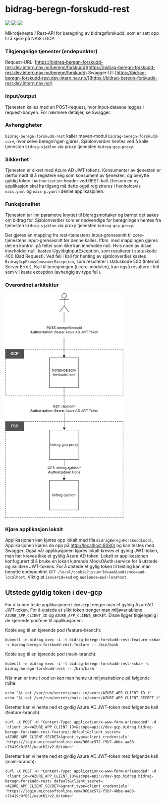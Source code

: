 # bidrag-beregn-forskudd-rest

[![](https://github.com/navikt/bidrag-beregn-forskudd-rest/actions/workflows/ci.yaml/badge.svg)](https://github.com/navikt/bidrag-beregn-forskudd-rest/actions/workflows/ci.yaml)
[![](https://github.com/navikt/bidrag-beregn-forskudd-rest/actions/workflows/pr.yaml/badge.svg)](https://github.com/navikt/bidrag-beregn-forskudd-rest/actions/workflows/pr.yaml)
[![](https://github.com/navikt/bidrag-beregn-forskudd-rest/actions/workflows/release.yaml/badge.svg)](https://github.com/navikt/bidrag-beregn-forskudd-rest/actions/workflows/release.yaml)

Mikrotjeneste / Rest-API for beregning av bidragsforskudd, som er satt opp til å kjøre på NAIS i GCP.

### Tilgjengelige tjenester (endepunkter) 
Request-URL: [https://bidrag-beregn-forskudd-rest.dev.intern.nav.no/beregn/forskudd](https://bidrag-beregn-forskudd-rest.dev.intern.nav.no/beregn/forskudd)
Swagger-UI: [https://bidrag-beregn-forskudd-rest.dev.intern.nav.no/](https://bidrag-beregn-forskudd-rest.dev.intern.nav.no/)

### Input/output
Tjenesten kalles med en POST-request, hvor input-dataene legges i request-bodyen. For nærmere detaljer, se Swagger.

### Avhengigheter
`bidrag-beregn-forskudd-rest` kaller maven-modul `bidrag-beregn-forskudd-core`, hvor selve beregningen gjøres. Sjablonverdier hentes ved å kalle tjenesten `bidrag-sjablon` via proxy tjenesten `bidrag-gcp-proxy`.

### Sikkerhet
Tjenesten er sikret med Azure AD JWT tokens. Konsumenter av tjenesten er derfor nødt til å registere seg som konsument av tjenesten, og benytte gyldig token i `Authorization` header ved REST-kall. Dersom en ny applikasjon skal ha tilgang må dette også registreres i henholdsvis `nais.yaml` og `nais-p.yaml` i denne applikasjonen.

### Funksjonalitet
Tjenesten tar inn parametre knyttet til bidragsmottaker og barnet det søkes om bidrag for. Sjablonverdier som er nødvendige for beregningen hentes fra tjenesten `bidrag-sjablon` via proxy tjenesten `bidrag-gcp-proxy`.

Det gjøres en mapping fra rest-tjenestens input-grensesnitt til core-tjenestens input-grensesnitt før denne kalles. Ifbm. med mappingen gjøres det en kontroll på felter som ikke kan inneholde null. Hvis noen av disse inneholder null, kastes UgyldigInputException, som resulterer i statuskode 400 (Bad Request). Ved feil i kall for henting av sjablonverdier kastes `BidragGcpProxyConsumerException`, som resulterer i statuskode 500 (Internal Server Error). Kall til beregningen (i core-modulen), kan også resultere i feil som vil kaste exception (avhengig av type feil).

### Overordnet arkitektur

![Overordnet arkitektur](./img/beregn-forskudd.drawio.png)

### Kjøre applikasjon lokalt
Applikasjonen kan kjøres opp lokalt med fila `BidragBeregnForskuddLocal`. Applikasjonen kjøres da opp på [http://localhost:8080/](http://localhost:8080/) og kan testes med Swagger. Også når applikasjonen kjøres lokalt kreves et gyldig JWT-token, men her kreves ikke et gyldig Azure AD token. Lokalt er applikasjonen konfugurert til å bruke en lokalt kjørende MockOAuth-service for å utstede og validere JWT-tokens. For å utstede et gylig token til testing kan man benytte endepunktet `GET /local/cookie?issuerId=aad&audience=aud-localhost`. Viktig at `issuerId=aad` og `audience=aud-locahost`.

## Utstede gyldig token i dev-gcp
For å kunne teste applikasjonen i `dev-gcp` trenger man et gyldig AzureAD JWT-token. For å utstede et slikt token trenger man miljøvariablene `AZURE_APP_CLIENT_ID` og `AZURE_APP_CLIENT_SECRET`. Disse ligger tilgjengelig i de kjørende pod'ene til applikasjonen.

Koble seg til en kjørende pod (feature-branch):
```
kubectl -n bidrag exec -i -t bidrag-beregn-forskudd-rest-feature-<sha> -c bidrag-beregn-forskudd-rest-feature -- /bin/bash
```

Koble seg til en kjørende pod (main-branch):
```
kubectl -n bidrag exec -i -t bidrag-beregn-forskudd-rest-<sha> -c bidrag-beregn-forskudd-rest -- /bin/bash
```

Når man er inne i pod'en kan man hente ut miljøvariablene på følgende måte:
```
echo "$( cat /var/run/secrets/nais.io/azure/AZURE_APP_CLIENT_ID )"
echo "$( cat /var/run/secrets/nais.io/azure/AZURE_APP_CLIENT_SECRET )"
```

Deretter kan vi hente ned et gyldig Azure AD JWT-token med følgende kall (feature-branch):
```
curl -X POST -H "Content-Type: application/x-www-form-urlencoded" -d 'client_id=<AZURE_APP_CLIENT_ID>&scope=api://dev-gcp.bidrag.bidrag-beregn-forskudd-rest-feature/.default&client_secret=<AZURE_APP_CLIENT_SECRET>&grant_type=client_credentials' 'https://login.microsoftonline.com/966ac572-f5b7-4bbe-aa88-c76419c0f851/oauth2/v2.0/token'
```

Deretter kan vi hente ned et gyldig Azure AD JWT-token med følgende kall (main-branch):
```
curl -X POST -H "Content-Type: application/x-www-form-urlencoded" -d 'client_id=<AZURE_APP_CLIENT_ID>&scope=api://dev-gcp.bidrag.bidrag-beregn-forskudd-rest/.default&client_secret=<AZURE_APP_CLIENT_SECRET>&grant_type=client_credentials' 'https://login.microsoftonline.com/966ac572-f5b7-4bbe-aa88-c76419c0f851/oauth2/v2.0/token'
```